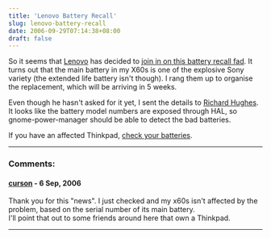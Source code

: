 ```yaml
---
title: 'Lenovo Battery Recall'
slug: lenovo-battery-recall
date: 2006-09-29T07:14:38+08:00
draft: false
---
```


So it seems that [Lenovo](http://www.lenovo.com/) has decided to [join
in on this battery recall fad](http://www.lenovo.com/batteryprogram). It
turns out that the main battery in my X60s is one of the explosive Sony
variety (the extended life battery isn\'t though). I rang them up to
organise the replacement, which will be arriving in 5 weeks.

Even though he hasn\'t asked for it yet, I sent the details to [Richard
Hughes](http://hughsient.livejournal.com/). It looks like the battery
model numbers are exposed through HAL, so gnome-power-manager should be
able to detect the bad batteries.

If you have an affected Thinkpad, [check your
batteries](http://www.lenovo.com/batteryprogram).

---
### Comments:
#### [curson](http://www.the-shrike.net) - <time datetime="2006-09-30 21:29:59">6 Sep, 2006</time>

Thank you for this \"news\". I just checked and my x60s isn\'t affected
by the problem, based on the serial number of its main battery.\
I\'ll point that out to some friends around here that own a Thinkpad.

---
